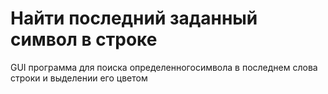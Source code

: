 # Найти последний заданный символ в строке
 GUI программа для поиска определенногосимвола в последнем слова строки и выделении его цветом
